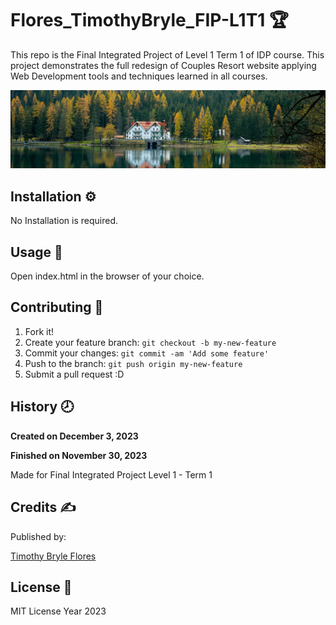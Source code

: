 # Flores_TimothyBryle_FIP-L1T1 :trophy:
This repo is the Final Integrated Project of Level 1 Term 1 of IDP course. This project demonstrates the full redesign of Couples Resort website applying Web Development tools and techniques learned in all courses.

![Couples Resort Hero Image](images/hero-hm01-1200.jpg)

## Installation :gear:

No Installation is required.

## Usage :hammer:

Open index.html in the browser of your choice.

## Contributing :bookmark:

1. Fork it!
2. Create your feature branch: `git checkout -b my-new-feature`
3. Commit your changes: `git commit -am 'Add some feature'`
4. Push to the branch: `git push origin my-new-feature`
5. Submit a pull request :D

## History :clock8:

**Created on December 3, 2023**

**Finished on November 30, 2023**

Made for Final Integrated Project Level 1 - Term 1

## Credits :writing_hand:
Published by:

[Timothy Bryle Flores](https://www.behance.net/brylliancePH)

## License :page_facing_up:

MIT License Year 2023
